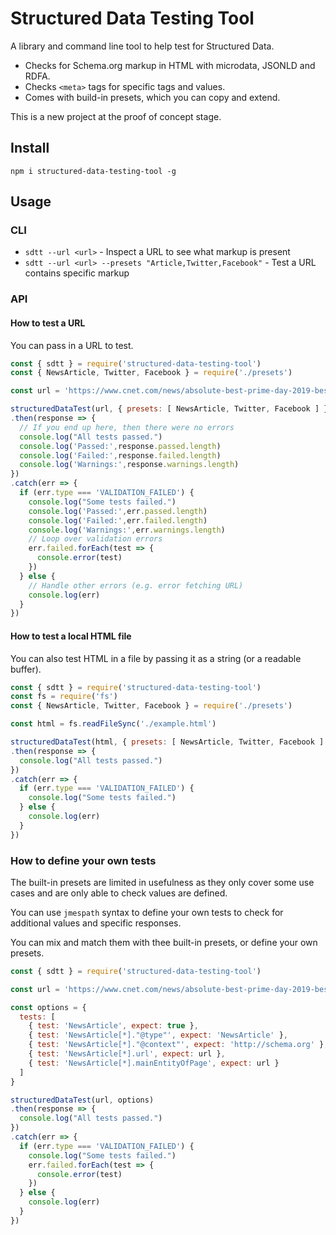 # Structured Data Testing Tool

A library and command line tool to help test for Structured Data.

* Checks for Schema.org markup in HTML with microdata, JSONLD and RDFA.
* Checks `<meta>` tags for specific tags and values.
* Comes with build-in presets, which you can copy and extend.

This is a new project at the proof of concept stage.

## Install

    npm i structured-data-testing-tool -g

## Usage

### CLI

* `sdtt --url <url>` - Inspect a URL to see what markup is present
* `sdtt --url <url> --presets "Article,Twitter,Facebook"` - Test a URL contains specific markup

### API

#### How to test a URL

You can pass in a URL to test.

```javascript
const { sdtt } = require('structured-data-testing-tool')
const { NewsArticle, Twitter, Facebook } = require('./presets')

const url = 'https://www.cnet.com/news/absolute-best-prime-day-2019-best-tech-deals-instant-pot-airpods-sonos-echo-show-5-ninja-foodi-nespresso/'

structuredDataTest(url, { presets: [ NewsArticle, Twitter, Facebook ] })
.then(response => {
  // If you end up here, then there were no errors
  console.log("All tests passed.")
  console.log('Passed:',response.passed.length)
  console.log('Failed:',response.failed.length)
  console.log('Warnings:',response.warnings.length)
})
.catch(err => {
  if (err.type === 'VALIDATION_FAILED') {
    console.log("Some tests failed.")
    console.log('Passed:',err.passed.length)
    console.log('Failed:',err.failed.length)
    console.log('Warnings:',err.warnings.length)  
    // Loop over validation errors
    err.failed.forEach(test => {
      console.error(test)
    })
  } else {
    // Handle other errors (e.g. error fetching URL)
    console.log(err)
  }
})
```

#### How to test a local HTML file

You can also test HTML in a file by passing it as a string (or a readable buffer).

```javascript
const { sdtt } = require('structured-data-testing-tool')
const fs = require('fs')
const { NewsArticle, Twitter, Facebook } = require('./presets')

const html = fs.readFileSync('./example.html')

structuredDataTest(html, { presets: [ NewsArticle, Twitter, Facebook ] })
.then(response => {
  console.log("All tests passed.")
})
.catch(err => {
  if (err.type === 'VALIDATION_FAILED') {
    console.log("Some tests failed.")
  } else {
    console.log(err)
  }
})
```

### How to define your own tests

The built-in presets are limited in usefulness as they only cover some use cases and are only able to check values are defined.

You can use `jmespath` syntax to define your own tests to check for additional values and specific responses.

You can mix and match them with thee built-in presets, or define your own presets.

```javascript
const { sdtt } = require('structured-data-testing-tool')

const url = 'https://www.cnet.com/news/absolute-best-prime-day-2019-best-tech-deals-instant-pot-airpods-sonos-echo-show-5-ninja-foodi-nespresso/'

const options = {
  tests: [
    { test: 'NewsArticle', expect: true },
    { test: 'NewsArticle[*]."@type"', expect: 'NewsArticle' },
    { test: 'NewsArticle[*]."@context"', expect: 'http://schema.org' },
    { test: 'NewsArticle[*].url', expect: url },
    { test: 'NewsArticle[*].mainEntityOfPage', expect: url }
  ]
}

structuredDataTest(url, options)
.then(response => {
  console.log("All tests passed.")
})
.catch(err => {
  if (err.type === 'VALIDATION_FAILED') {
    console.log("Some tests failed.")
    err.failed.forEach(test => {
      console.error(test)
    })
  } else {
    console.log(err)
  }
})
```
